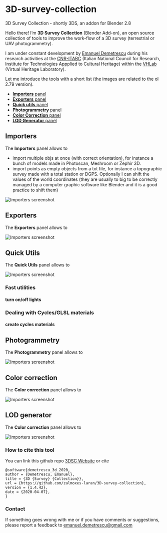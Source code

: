 # 3D-survey-collection
3D Survey Collection - shortly 3DS, an addon for Blender 2.8

Hello there! I’m **3D Survey Collection** (Blender Add-on), an open source collection of tools to improve the work-flow of a 3D survey (terrestrial or UAV photogrammetry). 

I am under constant development by [Emanuel Demetrescu](http://www.itabc.cnr.it/team/emanuel-demetrescu) during his research activities at the [CNR-ITABC](http://www.itabc.cnr.it) (Italian National Council for Research, Institute for Technologies Appplied to Cultural Heritage) within the [VHLab](http://www.itabc.cnr.it/pagine/vh-lab) (Virtual Heritage Laboratory).

Let me introduce the tools with a short list (the images are related to the ol 2.79 version).

* [**Importers** panel](#importers-pane)
* [**Exporters** panel](#exporters-pane)
* [**Quick utils** panel](#quick_utils-pane)
* [**Photogrammetry** panel](#photogrammetry_tool-pane)
* [**Color Correction** panel](#color_correction_tool-pane)
* [**LOD Generator** panel](#LOD_generator-pane)

## <a name="importers-pane"></a>Importers

The **Importers** panel allows to

* import multiple objs at once (with correct orientation), for instance a bunch of models made in Photoscan, Meshroom or Zephir 3D.
* import points as empty objects from a txt file, for instance a topographic survey made with a total station or DGPS. Optionally I can shift the values of the world coordinates (they are usually to big to be correctly managed by a computer graphic software like Blender and it is a good practice to shift them)

![Importers screenshot](https://raw.githubusercontent.com/zalmoxes-laran/BlenderLandscape/master/README_images/Importers_139.png)

## <a name="exporters-pane"></a>Exporters

The **Exporters** panel allows to

![Importers screenshot](https://raw.githubusercontent.com/zalmoxes-laran/BlenderLandscape/master/README_images/Exporters_139.png)

## <a name="quick_utils-pane"></a>Quick Utils

The **Quick Utils** panel allows to

![Importers screenshot](https://raw.githubusercontent.com/zalmoxes-laran/BlenderLandscape/master/README_images/Quick_utils_139.png)

### Fast utilities
#### turn on/off lights

### Dealing with Cycles/GLSL materials
#### create cycles materials


## <a name="photogrammetry_tool-pane"></a>Photogrammetry

The **Photogrammetry** panel allows to

![Importers screenshot](https://raw.githubusercontent.com/zalmoxes-laran/BlenderLandscape/master/README_images/Photogrammetry_tool_139.png)

## <a name="color_correction_tool-pane"></a>Color correction

The **Color correction** panel allows to

![Importers screenshot](https://raw.githubusercontent.com/zalmoxes-laran/BlenderLandscape/master/README_images/Color_correction_tool_139.png)

## <a name="LOD_generator-pane"></a>LOD generator

The **Color correction** panel allows to

![Importers screenshot](https://raw.githubusercontent.com/zalmoxes-laran/BlenderLandscape/master/README_images/LOD_generator_139.png)

### How to cite this tool

You can link this github repo [3DSC Website](https://github.com/zalmoxes-laran/BlenderLandscape "Title") or cite

	@software{demetrescu_3d_2020,
	author = {Demetrescu, Emanuel},
	title = {3D {Survey} {Collection}},
	url = {https://github.com/zalmoxes-laran/3D-survey-collection},
	version = {1.4.42},
	date = {2020-04-07},
	}

### Contact
If something goes wrong with me or if you have comments or suggestions, please report a feedback to <emanuel.demetrescu@gmail.com> 


